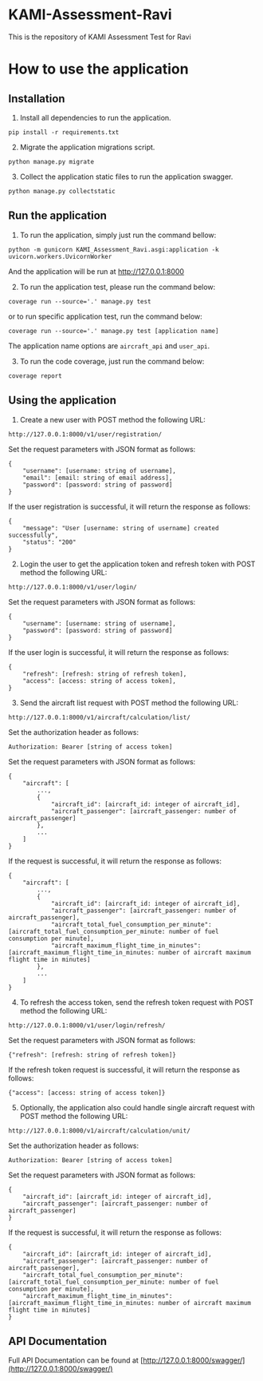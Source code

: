 # KAMI-Assessment-Ravi
This is the repository of KAMI Assessment Test for Ravi

# How to use the application
## Installation
1. Install all dependencies to run the application.

`pip install -r requirements.txt`


2. Migrate the application migrations script.

`python manage.py migrate`


3. Collect the application static files to run the application swagger.

`python manage.py collectstatic`



## Run the application
1. To run the application, simply just run the command bellow:

`python -m gunicorn KAMI_Assessment_Ravi.asgi:application -k uvicorn.workers.UvicornWorker`


And the application will be run at http://127.0.0.1:8000


2. To run the application test, please run the command below:

`coverage run --source='.' manage.py test`

or to run specific application test, run the command below:

`coverage run --source='.' manage.py test [application name]`

The application name options are `aircraft_api` and `user_api`.


3. To run the code coverage, just run the command below:

`coverage report`



## Using the application
1. Create a new user with POST method the following URL:

`http://127.0.0.1:8000/v1/user/registration/`

Set the request parameters with JSON format as follows:

```
{
    "username": [username: string of username],
    "email": [email: string of email address],
    "password": [password: string of password]
}
```

If the user registration is successful, it will return the response as follows:

```
{
    "message": "User [username: string of username] created successfully",
    "status": "200"
}
```


2. Login the user to get the application token and refresh token with POST method the following URL:

`http://127.0.0.1:8000/v1/user/login/`

Set the request parameters with JSON format as follows:

```
{
    "username": [username: string of username],
    "password": [password: string of password]
}
```

If the user login is successful, it will return the response as follows:

```
{
    "refresh": [refresh: string of refresh token],
    "access": [access: string of access token],
}
```


3. Send the aircraft list request with POST method the following URL:

`http://127.0.0.1:8000/v1/aircraft/calculation/list/`

Set the authorization header as follows:

`Authorization: Bearer [string of access token]`

Set the request parameters with JSON format as follows:

```
{
    "aircraft": [
        ...,
        {
            "aircraft_id": [aircraft_id: integer of aircraft_id],
            "aircraft_passenger": [aircraft_passenger: number of aircraft_passenger]
        },
        ...
    ]
}
```

If the request is successful, it will return the response as follows:

```
{
    "aircraft": [
        ...,
        {
            "aircraft_id": [aircraft_id: integer of aircraft_id],
            "aircraft_passenger": [aircraft_passenger: number of aircraft_passenger],
            "aircraft_total_fuel_consumption_per_minute": [aircraft_total_fuel_consumption_per_minute: number of fuel consumption per minute],
            "aircraft_maximum_flight_time_in_minutes": [aircraft_maximum_flight_time_in_minutes: number of aircraft maximum flight time in minutes]
        },
        ...
    ]
}
```


4. To refresh the access token, send the refresh token request with POST method the following URL:

`http://127.0.0.1:8000/v1/user/login/refresh/`

Set the request parameters with JSON format as follows:

`{"refresh": [refresh: string of refresh token]}`

If the refresh token request is successful, it will return the response as follows:

`{"access": [access: string of access token]}`


5. Optionally, the application also could handle single aircraft request with POST method the following URL:

`http://127.0.0.1:8000/v1/aircraft/calculation/unit/`

Set the authorization header as follows:

`Authorization: Bearer [string of access token]`

Set the request parameters with JSON format as follows:

```
{
    "aircraft_id": [aircraft_id: integer of aircraft_id],
    "aircraft_passenger": [aircraft_passenger: number of aircraft_passenger]
}
```

If the request is successful, it will return the response as follows:

```
{
    "aircraft_id": [aircraft_id: integer of aircraft_id],
    "aircraft_passenger": [aircraft_passenger: number of aircraft_passenger],
    "aircraft_total_fuel_consumption_per_minute": [aircraft_total_fuel_consumption_per_minute: number of fuel consumption per minute],
    "aircraft_maximum_flight_time_in_minutes": [aircraft_maximum_flight_time_in_minutes: number of aircraft maximum flight time in minutes]
}
```


## API Documentation
Full API Documentation can be found at [http://127.0.0.1:8000/swagger/](http://127.0.0.1:8000/swagger/)
